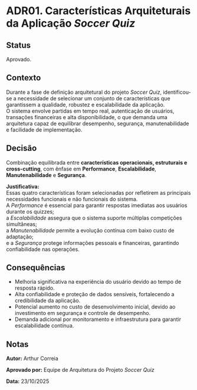 # ADR01. Características Arquiteturais da Aplicação *Soccer Quiz*

## Status

Aprovado.  

## Contexto

Durante a fase de definição arquitetural do projeto *Soccer Quiz*, identificou-se a necessidade de selecionar um conjunto de características que garantissem a qualidade, robustez e escalabilidade da aplicação.  
O sistema envolve partidas em tempo real, autenticação de usuários, transações financeiras e alta disponibilidade, o que demanda uma arquitetura capaz de equilibrar desempenho, segurança, manutenabilidade e facilidade de implementação.

## Decisão

Combinação equilibrada entre **características operacionais, estruturais e cross-cutting**, com ênfase em **Performance**, **Escalabilidade**, **Manutenabilidade** e **Segurança**.  

**Justificativa:**  
Essas quatro características foram selecionadas por refletirem as principais necessidades funcionais e não funcionais do sistema.  
A *Performance* é essencial para garantir respostas imediatas aos usuários durante os quizzes;  
a *Escalabilidade* assegura que o sistema suporte múltiplas competições simultâneas;  
a *Manutenabilidade* permite a evolução contínua com baixo custo de adaptação;  
e a *Segurança* protege informações pessoais e financeiras, garantindo confiabilidade nas operações.

## Consequências

  * Melhoria significativa na experiência do usuário devido ao tempo de resposta rápido.  
  * Alta confiabilidade e proteção de dados sensíveis, fortalecendo a credibilidade da aplicação.  
  * Potencial aumento no custo de desenvolvimento inicial, devido ao investimento em segurança e controle de desempenho.  
  * Demanda adicional por monitoramento e infraestrutura para garantir escalabilidade contínua.

## Notas

**Autor:** Arthur Correia  

**Aprovado por:** Equipe de Arquitetura do Projeto *Soccer Quiz*

**Data:** 23/10/2025  